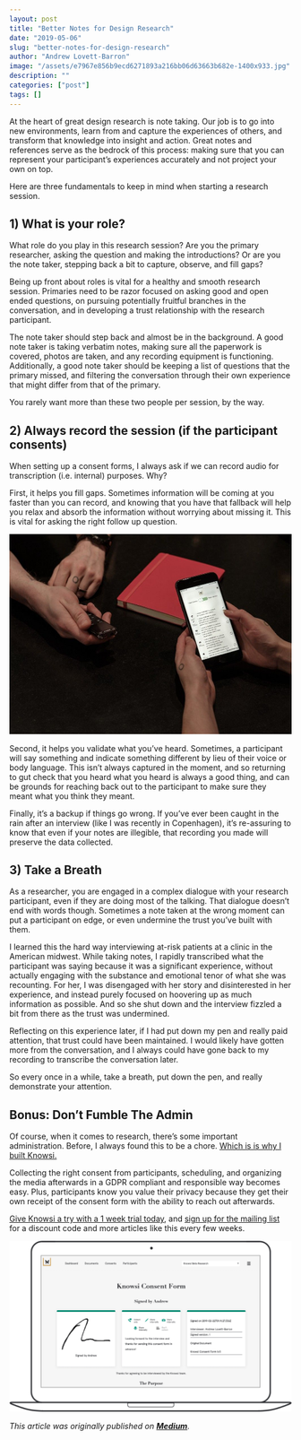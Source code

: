 ```yaml
---
layout: post
title: "Better Notes for Design Research"
date: "2019-05-06"
slug: "better-notes-for-design-research"
author: "Andrew Lovett-Barron"
image: "/assets/e7967e856b9ecd6271893a216bb06d63663b682e-1400x933.jpg"
description: ""
categories: ["post"]
tags: []
---
```


At the heart of great design research is note taking. Our job is to go into new environments, learn from and capture the experiences of others, and transform that knowledge into insight and action. Great notes and references serve as the bedrock of this process: making sure that you can represent your participant’s experiences accurately and not project your own on top.

Here are three fundamentals to keep in mind when starting a research session.

## **1) What is your role?**

What role do you play in this research session? Are you the primary researcher, asking the question and making the introductions? Or are you the note taker, stepping back a bit to capture, observe, and fill gaps?

Being up front about roles is vital for a healthy and smooth research session. Primaries need to be razor focused on asking good and open ended questions, on pursuing potentially fruitful branches in the conversation, and in developing a trust relationship with the research participant.

The note taker should step back and almost be in the background. A good note taker is taking verbatim notes, making sure all the paperwork is covered, photos are taken, and any recording equipment is functioning. Additionally, a good note taker should be keeping a list of questions that the primary missed, and filtering the conversation through their own experience that might differ from that of the primary.

You rarely want more than these two people per session, by the way.

## **2) Always record the session (if the participant consents)**

When setting up a consent forms, I always ask if we can record audio for transcription (i.e. internal) purposes. Why?

First, it helps you fill gaps. Sometimes information will be coming at you faster than you can record, and knowing that you have that fallback will help you relax and absorb the information without worrying about missing it. This is vital for asking the right follow up question.

![](/assets/9b564a77e41aab8cb02046b67b11aaa737a6b1c5-1000x707.jpg)

Second, it helps you validate what you’ve heard. Sometimes, a participant will say something and indicate something different by lieu of their voice or body language. This isn’t always captured in the moment, and so returning to gut check that you heard what you heard is always a good thing, and can be grounds for reaching back out to the participant to make sure they meant what you think they meant.

Finally, it’s a backup if things go wrong. If you’ve ever been caught in the rain after an interview (like I was recently in Copenhagen), it’s re-assuring to know that even if your notes are illegible, that recording you made will preserve the data collected.

## **3) Take a Breath**

As a researcher, you are engaged in a complex dialogue with your research participant, even if they are doing most of the talking. That dialogue doesn’t end with words though. Sometimes a note taken at the wrong moment can put a participant on edge, or even undermine the trust you’ve built with them.

I learned this the hard way interviewing at-risk patients at a clinic in the American midwest. While taking notes, I rapidly transcribed what the participant was saying because it was a significant experience, without actually engaging with the substance and emotional tenor of what she was recounting. For her, I was disengaged with her story and disinterested in her experience, and instead purely focused on hoovering up as much information as possible. And so she shut down and the interview fizzled a bit from there as the trust was undermined.

Reflecting on this experience later, if I had put down my pen and really paid attention, that trust could have been maintained. I would likely have gotten more from the conversation, and I always could have gone back to my recording to transcribe the conversation later.

So every once in a while, take a breath, put down the pen, and really demonstrate your attention.

## **Bonus: Don’t Fumble The Admin**

Of course, when it comes to research, there’s some important administration. Before, I always found this to be a chore. [Which is is why I built Knowsi.](https://www.knowsi.com/)

Collecting the right consent from participants, scheduling, and organizing the media afterwards in a GDPR compliant and responsible way becomes easy. Plus, participants know you value their privacy because they get their own receipt of the consent form with the ability to reach out afterwards.

[Give Knowsi a try with a 1 week trial today](https://www.knowsi.com/join), and [sign up for the mailing list](https://www.knowsi.com/?mail=tth) for a discount code and more articles like this every few weeks.

![](/assets/214e7ca97916f7c7673fc14b493a9a8e024746cb-1400x847.png)

_This article was originally published on [**Medium**](https://medium.com/knowsi/better-notes-for-design-research-1eace30b211e)._
